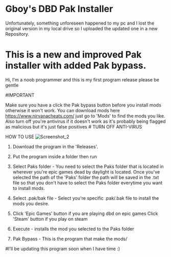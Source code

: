 # Gboy's DBD Pak Installer 
Unfortunately, something unforeseen happened to my pc and I lost the original version in my local drive so I uploaded the updated one in a new Repository.
# This is a new and improved Pak installer with added Pak bypass. 

Hi, I'm a noob programmer and this is my first program release please be gentle

#IMPORTANT

Make sure you have a click the Pak bypass button before you install mods otherwise it won't work. You can download mods here https://www.nirvanacheats.com/ just go to 'Mods' to find the mods you like. Also turn off you're antivirus if it doesn't work as it's probably being flagged as malicious but it's just false positives # TURN OFF ANTI-VIRUS

HOW TO USE
![Screenshot_2](https://github.com/gboy17-source/DBDPakInstallerGUI2/assets/75770900/a2cfb3ea-7482-4156-b957-19157f307a5d)


1. Download the program in the 'Releases'.

2. Put the program inside a folder then run

3. Select Paks folder - You need to select the Paks folder that is located in wherever you're epic games dead by daylight is located. Once you've selected the path of the 'Paks' folder the path will be saved in the .txt file so that you don't have to select the Paks folder everytime you want to install mods.

4. Select .pak/bak file - Select you're specific .pak/.bak file to install the mods you desire.

5. Click 'Epic Games' button if you are playing dbd on epic games
   Click 'Steam' button if you play on steam

6. Execute - installs the mod you selected to the Paks folder

7. Pak Bypass - This is the program that make the mods/

#I'll be updating this program soon when I have time :)
